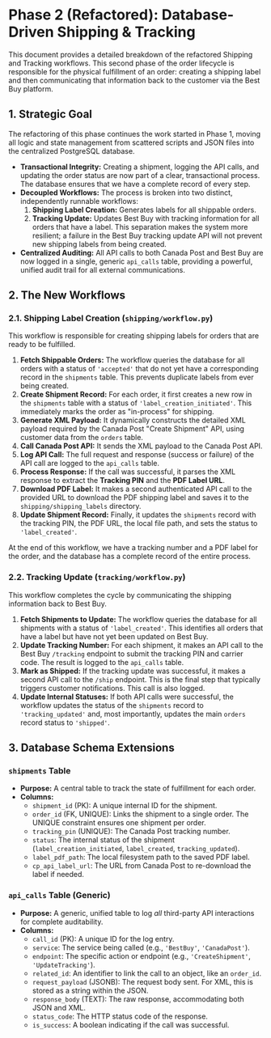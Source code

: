 # Phase 2 (Refactored): Database-Driven Shipping & Tracking

This document provides a detailed breakdown of the refactored Shipping and Tracking workflows. This second phase of the order lifecycle is responsible for the physical fulfillment of an order: creating a shipping label and then communicating that information back to the customer via the Best Buy platform.

## 1. Strategic Goal

The refactoring of this phase continues the work started in Phase 1, moving all logic and state management from scattered scripts and JSON files into the centralized PostgreSQL database.

-   **Transactional Integrity:** Creating a shipment, logging the API calls, and updating the order status are now part of a clear, transactional process. The database ensures that we have a complete record of every step.
-   **Decoupled Workflows:** The process is broken into two distinct, independently runnable workflows:
    1.  **Shipping Label Creation:** Generates labels for all shippable orders.
    2.  **Tracking Update:** Updates Best Buy with tracking information for all orders that have a label.
    This separation makes the system more resilient; a failure in the Best Buy tracking update API will not prevent new shipping labels from being created.
-   **Centralized Auditing:** All API calls to both Canada Post and Best Buy are now logged in a single, generic `api_calls` table, providing a powerful, unified audit trail for all external communications.

## 2. The New Workflows

### 2.1. Shipping Label Creation (`shipping/workflow.py`)

This workflow is responsible for creating shipping labels for orders that are ready to be fulfilled.

1.  **Fetch Shippable Orders:** The workflow queries the database for all orders with a status of `'accepted'` that do not yet have a corresponding record in the `shipments` table. This prevents duplicate labels from ever being created.
2.  **Create Shipment Record:** For each order, it first creates a new row in the `shipments` table with a status of `'label_creation_initiated'`. This immediately marks the order as "in-process" for shipping.
3.  **Generate XML Payload:** It dynamically constructs the detailed XML payload required by the Canada Post "Create Shipment" API, using customer data from the `orders` table.
4.  **Call Canada Post API:** It sends the XML payload to the Canada Post API.
5.  **Log API Call:** The full request and response (success or failure) of the API call are logged to the `api_calls` table.
6.  **Process Response:** If the call was successful, it parses the XML response to extract the **Tracking PIN** and the **PDF Label URL**.
7.  **Download PDF Label:** It makes a second authenticated API call to the provided URL to download the PDF shipping label and saves it to the `shipping/shipping_labels` directory.
8.  **Update Shipment Record:** Finally, it updates the `shipments` record with the tracking PIN, the PDF URL, the local file path, and sets the status to `'label_created'`.

At the end of this workflow, we have a tracking number and a PDF label for the order, and the database has a complete record of the entire process.

### 2.2. Tracking Update (`tracking/workflow.py`)

This workflow completes the cycle by communicating the shipping information back to Best Buy.

1.  **Fetch Shipments to Update:** The workflow queries the database for all shipments with a status of `'label_created'`. This identifies all orders that have a label but have not yet been updated on Best Buy.
2.  **Update Tracking Number:** For each shipment, it makes an API call to the Best Buy `/tracking` endpoint to submit the tracking PIN and carrier code. The result is logged to the `api_calls` table.
3.  **Mark as Shipped:** If the tracking update was successful, it makes a second API call to the `/ship` endpoint. This is the final step that typically triggers customer notifications. This call is also logged.
4.  **Update Internal Statuses:** If both API calls were successful, the workflow updates the status of the `shipments` record to `'tracking_updated'` and, most importantly, updates the main `orders` record status to `'shipped'`.

## 3. Database Schema Extensions

### `shipments` Table
-   **Purpose:** A central table to track the state of fulfillment for each order.
-   **Columns:**
    -   `shipment_id` (PK): A unique internal ID for the shipment.
    -   `order_id` (FK, UNIQUE): Links the shipment to a single order. The UNIQUE constraint ensures one shipment per order.
    -   `tracking_pin` (UNIQUE): The Canada Post tracking number.
    -   `status`: The internal status of the shipment (`label_creation_initiated`, `label_created`, `tracking_updated`).
    -   `label_pdf_path`: The local filesystem path to the saved PDF label.
    -   `cp_api_label_url`: The URL from Canada Post to re-download the label if needed.

### `api_calls` Table (Generic)
-   **Purpose:** A generic, unified table to log *all* third-party API interactions for complete auditability.
-   **Columns:**
    -   `call_id` (PK): A unique ID for the log entry.
    -   `service`: The service being called (e.g., `'BestBuy'`, `'CanadaPost'`).
    -   `endpoint`: The specific action or endpoint (e.g., `'CreateShipment'`, `'UpdateTracking'`).
    -   `related_id`: An identifier to link the call to an object, like an `order_id`.
    -   `request_payload` (JSONB): The request body sent. For XML, this is stored as a string within the JSON.
    -   `response_body` (TEXT): The raw response, accommodating both JSON and XML.
    -   `status_code`: The HTTP status code of the response.
    -   `is_success`: A boolean indicating if the call was successful.
